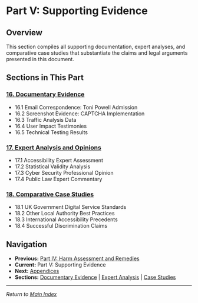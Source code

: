 # Part V: Supporting Evidence

## Overview
This section compiles all supporting documentation, expert analyses, and comparative case studies that substantiate the claims and legal arguments presented in this document.

## Sections in This Part

### [16. Documentary Evidence](16-documentary-evidence.md)
- 16.1 Email Correspondence: Toni Powell Admission
- 16.2 Screenshot Evidence: CAPTCHA Implementation
- 16.3 Traffic Analysis Data
- 16.4 User Impact Testimonies
- 16.5 Technical Testing Results

### [17. Expert Analysis and Opinions](17-expert-analysis.md)
- 17.1 Accessibility Expert Assessment
- 17.2 Statistical Validity Analysis
- 17.3 Cyber Security Professional Opinion
- 17.4 Public Law Expert Commentary

### [18. Comparative Case Studies](18-comparative-case-studies.md)
- 18.1 UK Government Digital Service Standards
- 18.2 Other Local Authority Best Practices
- 18.3 International Accessibility Precedents
- 18.4 Successful Discrimination Claims

## Navigation
- **Previous:** [Part IV: Harm Assessment and Remedies](part-iv-harm-assessment-remedies.md)
- **Current:** Part V: Supporting Evidence
- **Next:** [Appendices](appendices.md)
- **Sections:** [Documentary Evidence](16-documentary-evidence.md) | [Expert Analysis](17-expert-analysis.md) | [Case Studies](18-comparative-case-studies.md)

---
*Return to [Main Index](README.md)*